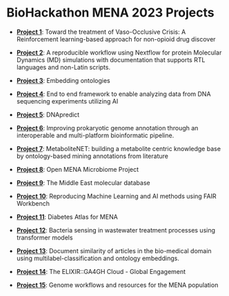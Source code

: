 # BioHackathon MENA 2023 Projects


* **[Project 1](1/README.md)**: Toward the treatment of Vaso-Occlusive Crisis: A
  Reinforcement learning-based approach for non-opioid drug discover

* **[Project 2](2/README.md)**: A reproducible workflow using Nextflow for protein Molecular Dynamics
(MD) simulations with documentation that supports RTL languages and
non-Latin scripts.

* **[Project 3](3/README.md)**: Embedding ontologies

* **[Project 4](4/README.md)**: End to end framework to enable analyzing data from DNA sequencing
experiments utilizing AI

* **[Project 5](5/README.md)**: DNApredict
* **[Project 6](6/README.md)**: Improving prokaryotic genome annotation through an interoperable and
multi-platform bioinformatic pipeline.

* **[Project 7](7/README.md)**: MetaboliteNET: building a metabolite centric knowledge base by
ontology-based mining annotations from literature

* **[Project 8](8/README.md)**: Open MENA Microbiome Project

* **[Project 9](9/README.md)**: The Middle East molecular database

* **[Project 10](10/README.md)**: Reproducing Machine Learning and AI methods using FAIR Workbench

* **[Project 11](11/README.md)**: Diabetes Atlas for MENA

* **[Project 12](12/README.md)**: Bacteria sensing in wastewater treatment processes using transformer models


* **[Project 13](13/README.md)**: Document similarity of articles in the bio-medical domain using multilabel-classification and ontology embeddings.

* **[Project 14](14/README.md)**: The ELIXIR::GA4GH Cloud - Global Engagement

* **[Project 15](15/README.md)**: Genome workflows and resources for the MENA population
